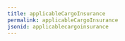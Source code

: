 ```yaml
---
title: applicableCargoInsurance
permalink: applicableCargoInsurance
jsonid: applicablecargoinsurance
---
```


